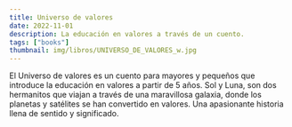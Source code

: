 ```yaml
---
title: Universo de valores
date: 2022-11-01
description: La educación en valores a través de un cuento.
tags: ["books"]
thumbnail: img/libros/UNIVERSO_DE_VALORES_w.jpg
---
```


El Universo de valores es un cuento para mayores y pequeños que introduce la educación en valores a partir de 5 años. Sol y Luna, son dos hermanitos que viajan a través de una maravillosa galaxia, donde los planetas y satélites se han convertido en valores. Una apasionante historia llena de sentido y significado.